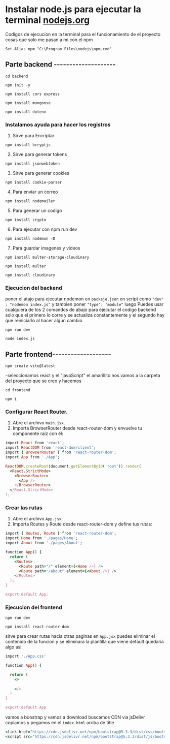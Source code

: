 # Instalar node.js para ejecutar la terminal [nodejs.org](https://nodejs.org/es)

Codigos de ejecucion en la terminal para el funcionamiento de el proyecto
cosas que solo me pasan a mi con el npm
```
Set-Alias npm "C:\Program Files\nodejs\npm.cmd"
```

## Parte backend --------------------
```
cd backend
```
```
npm init -y
```
```
npm install cors express
```
```
npm install mongoose
```
```
npm install dotenv
```
### Instalamos ayuda para hacer los registros

1. Sirve para Encriptar
```
npm install bcryptjs
```
2. Sirve para generar tokens
```
npm install jsonwebtoken
```
3. Sirve para generar cookies
```
npm install cookie-parser
```
4. Para enviar un correo
```
npm install nodemailer
```
5. Para generar un codigo
```
npm install crypto
```
6. Para ejecutar con npm run dev
```
npm install nodemon -D
```
7. Para guardar imagenes y videos
```
npm install multer-storage-cloudinary
```
```
npm install multer
```
```
npm install cloudinary
```
### Ejecucion del backend
 poner el atajo para ejecutar nodemon en ```packaje.json``` en script como ```"dev" : "nodemon index.js"``` y tambien poner ```"type": "module"``` luego
 Puedes usar cualquiera de los 2 comandos de abajo para ejecutar el codigo backend solo que el primero lo corre y se actualiza constantemente y el segundo hay que reiniciarlo al hacer algun cambio
 ```
 npm run dev
```
```
node index.js
```

## Parte frontend-------------------
```
npm create vite@latest
```
-seleccionamos react y el "javaScript"  el amarillito
nos vamos a la carpeta del proyecto que se creo y hacemos
```
cd frontend
```
```
npm i
```


### Configurar React Router.
1. Abre el archivo ```main.jsx```.
2. Importa BrowserRouter desde react-router-dom y envuelve tu componente raíz con él:
   
```ruby
import React from 'react';
import ReactDOM from 'react-dom/client';
import { BrowserRouter } from 'react-router-dom';
import App from './App';

ReactDOM.createRoot(document.getElementById('root')).render(
  <React.StrictMode>
    <BrowserRouter>
      <App />
    </BrowserRouter>
  </React.StrictMode>
);
```
### Crear las rutas
1. Abre el archivo ```App.jsx```.
2. Importa Routes y Route desde react-router-dom y define tus rutas:
```ruby
import { Routes, Route } from 'react-router-dom';
import Home from './pages/Home';
import About from './pages/About';

function App() {
  return (
    <Routes>
      <Route path="/" element={<Home />} />
      <Route path="/about" element={<About />} />
    </Routes>
  );
}

export default App;
```
### Ejecucion del frontend
```
npm run dev
```
```
npm install react-router-dom
```
sirve para crear rutas hacia otras paginas
en ```App.jsx``` puedes eliminar el contenido de la funcion y se eliminara la plantilla que viene default
quedaria algo asi:

```ruby
import './App.css'

function App() {

  return (
    <>
      
    </>
  )
}

export default App
```

vamos a boostrap y vamos a download buscamos CDN via jsDelivr 
copiamos y pegamos en el ```index.html``` arriba de title

```ruby
<link href="https://cdn.jsdelivr.net/npm/bootstrap@5.3.3/dist/css/bootstrap.min.css" rel="stylesheet" integrity="sha384-QWTKZyjpPEjISv5WaRU9OFeRpok6YctnYmDr5pNlyT2bRjXh0JMhjY6hW+ALEwIH" crossorigin="anonymous">
<script src="https://cdn.jsdelivr.net/npm/bootstrap@5.3.3/dist/js/bootstrap.bundle.min.js" integrity="sha384-YvpcrYf0tY3lHB60NNkmXc5s9fDVZLESaAA55NDzOxhy9GkcIdslK1eN7N6jIeHz" crossorigin="anonymous"></script>
```

